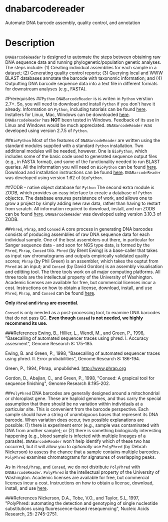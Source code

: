dnabarcodereader
================

Automate DNA barcode assembly, quality control, and annotation

# Description
`DNABarcodeReader` is designed to automate the steps between obtaining raw DNA sequence data and running phylogenetic/population genetic analyses. The steps include: (1) Creating individual assemblies for each sample in a dataset; (2) Generating quality control reports; (3) Querying local and WWW BLAST databases annotate the barcode with taxonomic information; and (4) Outputting DNA barcode sequence data into a text file in different formats for downstream analyses (e.g., FASTA).

#Prerequisites
##`Python`
`DNABarcodeReader` is is writen in `Python` verstion 2.7+. So, you will need to download and install `Python` if you don't have it already. Information on `Python`, including tutorials can be found [here](http://www.python.org). Installers for Linux, Mac, Windows can be downloaded [here](http://www.python.org/getit/). `DNABarcodeReader` has **NOT** been tested in Windows. Feedback of its use in Linux and Windows would be much appreciated. `DNABarcodeReader` was developed using version 2.7.5 of `Python`.

##`BioPython`
Most of the features of `DNABarcodeReader` are written using the standard modules supplied with a standard `Python` installation. Two additional modules will be needed, however. One is `BioPython`, which includes some of the basic code used to generated sequence output files (e.g., in FASTA format), and some of the functionality needed to run BLAST queries. All the information you will need on `BioPython` can be found [here](http://biopython.org/wiki/Main_Page). Download and installation instructions can be found [here](http://biopython.org/wiki/Download). `DNABarcodeReader` was developed using version 1.62 of `BioPython`.

##ZODB - native object database for `Python`
The second extra module is ZODB, which provides an easy interface to create a database of `Python` objectcs. The database ensures persistence of work, and allows one to grow a project by simply adding new raw data, rather than having to restart from scratch. All information required to download, install, and run ZODB can be found [here](http://www.zodb.org/en/latest/). `DNABarcodeReader` was developed using version 3.10.3 of ZODB.

##`Phred`, `Phrap`, and `Consed`
A core process in generating DNA barcodes consists of producing assemblies of raw DNA sequence data for each individual sample. One of the best assemblers out there, in particular for Sanger sequence data - and soon for NGS type data, is formed by the `Phred`, `Phrap`, `Consed` trio. `Phred` (by Brent Ewing) is a base-caller that takes as input raw chromatograms and outputs empirically validated quality scores; `Phrap` (by Phil Green) is an assembler, which takes the ouptut from `Phred` as an input; and `Consed` (by David Gordon) is an assembly visualisation and editting tool. The three tools work on all major computing platforms. All three tools are the intellectual property of the University of Washington. Academic licenses are available for free, but commercial licenses incur a cost.  Instructions on how to obtain a license, download, install, and use `Phred`, `Phrap`, and `Consed` can be found [here](http://www.phrap.org/consed/consed.html#howToGet).

**Only `Phred` and `Phrap` are essential.**

`Consed` is only needed as a post-processing tool, to examine DNA barcodes that do not pass QC. **Even though `Consed` is not needed, we highly recommend its use.**

###References
Ewing, B., Hillier, L., Wendl, M.,  and Green, P., 1998, "Basecalling of automated
         sequencer traces using phred.  I. Accuracy assesment", Genome Research 8: 175-185.

Ewing, B. and Green, P., 1998, "Basecalling of automated sequencer traces using
         phred.  II. Error probabilities", Genome Research 8: 186-194.

Green, P., 1994, Phrap, unpublished.  http://www.phrap.org

Gordon, D., Abajian, C., and Green, P., 1998, "Consed: A grapical tool for sequence
         finishing", Genome Research 8:195-202.

##`PolyPhred`
DNA barcodes are generally designed around a mitochondrial or chloroplast gene. These are haploid genomes, and thus carry the special assumption that there should be no variation within individuals at a particular site. This is convenient from the barcode perspective. Each sample should have a string of unambiguous bases that represent its DNA barcode. When variation does occur, two possible explanations are possible: (1) there is experiment error (e.g., sample was contaminated with DNA from another sample); or (2) there is something biologically interesting happening (e.g., blood sample is infected with multiple lineages of a parasite). `DNABarcodeReader` won't help identify which of these two has occurred, but it will allow you to *optionally* use `PolyPhred` (by Debrah Nickerson) to assess the chance that a sample contains multiple barcodes. `PolyPhred` examines chromatograms for signatures of overlapping peaks.

As in `Phred`,`Phrap`, and `Consed`, we do not distribute `PolyPhred` with `DNABarcodeReader`. `PolyPhred` is the intellectual property of the University of Washington. Academic licenses are available for free, but commercial licenses incur a cost. Instructions on how to obtain a license, download, install, and use [here](http://droog.gs.washington.edu/polyphred/poly_get.html).

###References
Nickerson, D.A., Tobe, V.O., and Taylor, S.L, 1997, "PolyPhred: automating the
         detection and genotyping of single nucleotide substitutions using fluorescence-based
         resequencing", Nucleic Acids Research, 25: 2745-2751.
